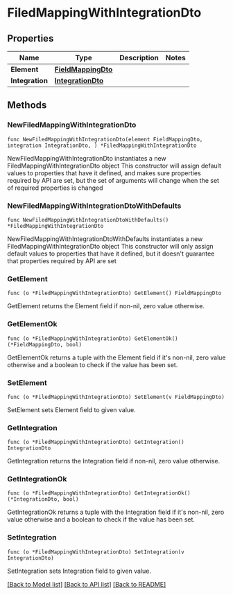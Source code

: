 # FiledMappingWithIntegrationDto

## Properties

Name | Type | Description | Notes
------------ | ------------- | ------------- | -------------
**Element** | [**FieldMappingDto**](FieldMappingDto.md) |  | 
**Integration** | [**IntegrationDto**](IntegrationDto.md) |  | 

## Methods

### NewFiledMappingWithIntegrationDto

`func NewFiledMappingWithIntegrationDto(element FieldMappingDto, integration IntegrationDto, ) *FiledMappingWithIntegrationDto`

NewFiledMappingWithIntegrationDto instantiates a new FiledMappingWithIntegrationDto object
This constructor will assign default values to properties that have it defined,
and makes sure properties required by API are set, but the set of arguments
will change when the set of required properties is changed

### NewFiledMappingWithIntegrationDtoWithDefaults

`func NewFiledMappingWithIntegrationDtoWithDefaults() *FiledMappingWithIntegrationDto`

NewFiledMappingWithIntegrationDtoWithDefaults instantiates a new FiledMappingWithIntegrationDto object
This constructor will only assign default values to properties that have it defined,
but it doesn't guarantee that properties required by API are set

### GetElement

`func (o *FiledMappingWithIntegrationDto) GetElement() FieldMappingDto`

GetElement returns the Element field if non-nil, zero value otherwise.

### GetElementOk

`func (o *FiledMappingWithIntegrationDto) GetElementOk() (*FieldMappingDto, bool)`

GetElementOk returns a tuple with the Element field if it's non-nil, zero value otherwise
and a boolean to check if the value has been set.

### SetElement

`func (o *FiledMappingWithIntegrationDto) SetElement(v FieldMappingDto)`

SetElement sets Element field to given value.


### GetIntegration

`func (o *FiledMappingWithIntegrationDto) GetIntegration() IntegrationDto`

GetIntegration returns the Integration field if non-nil, zero value otherwise.

### GetIntegrationOk

`func (o *FiledMappingWithIntegrationDto) GetIntegrationOk() (*IntegrationDto, bool)`

GetIntegrationOk returns a tuple with the Integration field if it's non-nil, zero value otherwise
and a boolean to check if the value has been set.

### SetIntegration

`func (o *FiledMappingWithIntegrationDto) SetIntegration(v IntegrationDto)`

SetIntegration sets Integration field to given value.



[[Back to Model list]](../README.md#documentation-for-models) [[Back to API list]](../README.md#documentation-for-api-endpoints) [[Back to README]](../README.md)


